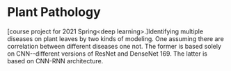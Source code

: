 # Plant Pathology
[course project for 2021 Spring&lt;deep learning>.]Identifying multiple diseases on plant leaves by two kinds of modeling. One assuming there are correlation between different diseases one not. The former is based solely on CNN--different versions of ResNet and DenseNet 169. The latter is based on CNN-RNN architecture.
